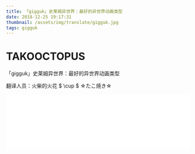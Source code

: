 ```yaml
---
title: 「gigguk」史莱姆异世界：最好的异世界动画类型
date: 2018-12-25 19:17:31
thumbnail: /assets/img/translate/gigguk.jpg
tags: gigguk
---
```

# TAKOOCTOPUS

<label class="label-header"> 「gigguk」史莱姆异世界：最好的异世界动画类型 </label>

翻译人员：火柴的火花 $ \cup $  ☆たこ焼き☆

<iframe id="spkj" src="//player.bilibili.com/player.html?aid=39004338&cid=68547822&page=1" scrolling="no" border="0" frameborder="no" framespacing="0" allowfullscreen="true" width=100%> </iframe>

<script type="text/javascript">
    document.getElementById("spkj").style.height=document.getElementById("spkj").scrollWidth*0.76+"px";
</script>